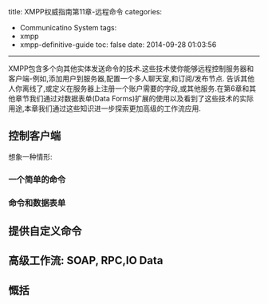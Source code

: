 title: XMPP权威指南第11章-远程命令
categories:
  - Communicatino System
tags:
  - xmpp
  - xmpp-definitive-guide
toc: false
date: 2014-09-28 01:03:56
---

XMPP包含多个向其他实体发送命令的技术.这些技术使你能够远程控制服务器和客户端-例如,添加用户到服务器,配置一个多人聊天室,和订阅/发布节点. 告诉其他人你离线了,或定义在服务器上注册一个账户需要的字段,或其他服务.在第6章和其他章节我们通过对数据表单(Data Forms)扩展的使用以及看到了这些技术的实际用途,本章我们通过这些知识进一步探索更加高级的工作流应用.

## 控制客户端

想象一种情形:

### 一个简单的命令

### 命令和数据表单


## 提供自定义命令

## 高级工作流: SOAP, RPC,IO Data

## 慨括


